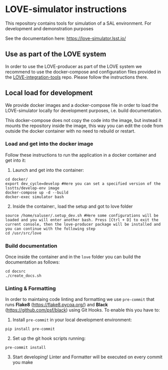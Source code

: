 # LOVE-simulator instructions

This repository contains tools for simulation of a SAL environment. For development and demonstration purposes

See the documentation here: https://love-simulator.lsst.io/

## Use as part of the LOVE system
In order to use the LOVE-producer as part of the LOVE system we recommend to use the docker-compose and configuration files provided in the [LOVE-integration-tools](https://github.com/lsst-ts/LOVE-integration-tools) repo. Please follow the instructions there.

## Local load for development
We provide docker images and a docker-compose file in order to load the LOVE-simulator locally for development purposes, i.e. build documentation.

This docker-compose does not copy the code into the image, but instead it mounts the repository inside the image, this way you can edit the code from outside the docker container with no need to rebuild or restart.

### Load and get into the docker image
Follow these instructions to run the application in a docker container and get into it:

1. Launch and get into the container:
```
cd docker/
export dev_cycle=develop #Here you can set a specified version of the lsstts/develop-env image
docker-compose up -d --build
docker-exec simulator bash
```

2. Inside the container:, load the setup and got to love folder
```
source /home/saluser/.setup_dev.sh #Here some configurations will be loaded and you will enter another bash. Press [Ctrl + D] to exit the current console, then the love-producer package will be installed and you can continue with the following step
cd /usr/src/love
```

### Build documentation
Once inside the container and in the `love` folder you can build the documentation as follows:
```
cd docsrc
./create_docs.sh
```

### Linting & Formatting
In order to maintaing code linting and formatting we use `pre-commit` that runs **Flake8** (https://flake8.pycqa.org/) and **Black** (https://github.com/psf/black) using Git Hooks. To enable this you have to:

1. Install `pre-commit` in your local development environment:
```
pip install pre-commit
```

2. Set up the git hook scripts running:
```
pre-commit install
```

3. Start developing! Linter and Formatter will be executed on every commit you make